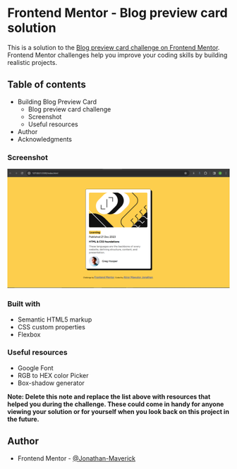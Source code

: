 # Frontend Mentor - Blog preview card solution

This is a solution to the [Blog preview card challenge on Frontend Mentor](https://www.frontendmentor.io/challenges/blog-preview-card-ckPaj01IcS). Frontend Mentor challenges help you improve your coding skills by building realistic projects. 

## Table of contents

- Building Blog Preview Card
  - Blog preview card challenge
  - Screenshot
  - Useful resources
- Author
- Acknowledgments


### Screenshot

![Getting Started](assets/images/Screenshot%202024-01-09%20134918.png)




### Built with

- Semantic HTML5 markup
- CSS custom properties
- Flexbox


### Useful resources

- Google Font
- RGB to HEX color Picker
- Box-shadow generator

**Note: Delete this note and replace the list above with resources that helped you during the challenge. These could come in handy for anyone viewing your solution or for yourself when you look back on this project in the future.**

## Author

- Frontend Mentor - [@Jonathan-Maverick](https://www.frontendmentor.io/profile/Jonathan-Maverick)

